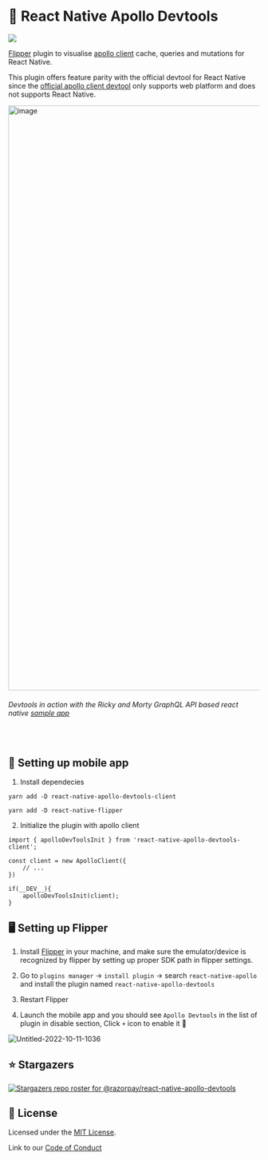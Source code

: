 # 🚀 React Native Apollo Devtools

<img src="https://img.shields.io/npm/dm/react-native-apollo-devtools-client?label=npm&style=flat-square" />


[Flipper](https://github.com/facebook/flipper) plugin to visualise [apollo client](https://github.com/apollographql/apollo-client) cache, queries and mutations for React Native.

This plugin offers feature parity with the official devtool for React Native since the [official apollo client devtool](https://github.com/apollographql/apollo-client-devtools) only supports web platform and does not supports React Native.

<img width="1172" alt="image" src="https://user-images.githubusercontent.com/36567063/196852057-71418605-a873-4523-b059-7b3364b35d86.png">

###### *Devtools in action with the Ricky and Morty GraphQL API based react native [sample app](https://github.com/HarrisonHenri/rick-morty-react-native-shop)*

<br />

## 📱 Setting up mobile app

1. Install dependecies
        
```
yarn add -D react-native-apollo-devtools-client

yarn add -D react-native-flipper
```

2. Initialize the plugin with apollo client

```
import { apolloDevToolsInit } from 'react-native-apollo-devtools-client';

const client = new ApolloClient({
    // ...
})

if(__DEV__){
    apolloDevToolsInit(client);
}

```

## 🖥️ Setting up Flipper

1. Install [Flipper](https://fbflipper.com/) in your machine, and make sure the emulator/device is recognized by flipper by setting up proper SDK path in flipper settings.

2. Go to `plugins manager` -> `install plugin` -> search `react-native-apollo` and install the plugin named `react-native-apollo-devtools`

3. Restart Flipper

4. Launch the mobile app and you should see `Apollo Devtools` in the list of plugin in disable section, Click `+` icon to enable it 🎉


![Untitled-2022-10-11-1036](https://user-images.githubusercontent.com/36567063/195002113-bdb270c2-d03a-45fd-a112-e350963c082b.png)

## ⭐ Stargazers

[![Stargazers repo roster for @razorpay/react-native-apollo-devtools](https://reporoster.com/stars/razorpay/react-native-apollo-devtools)](https://github.com/razorpay/react-native-apollo-devtools/stargazers)

## 📝 License

Licensed under the [MIT License](./LICENSE.md).

Link to our [Code of Conduct](https://github.com/razorpay/.github/blob/master/CODE_OF_CONDUCT.md)
